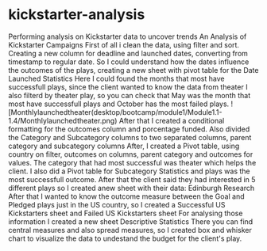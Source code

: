 # kickstarter-analysis
Performing analysis on Kickstarter data to uncover trends 
An Analysis of Kickstarter Campaigns 
First of all i clean the data, using filter and sort. Creating a new column for deadline and launched dates, converting from timestamp to regular date. So I could understand how the dates influence the outcomes of the plays, creating a new sheet with pivot table for the  Date Launched Statistics
Here I could found the months that most have successfull plays, since the client wanted to know the data from theater I also filterd by theater play, so you can check that May was the month that most have successfull plays and October has the most failed plays.
![Monthlylaunchedtheater(desktop/bootcamp/module1/Module1.1-1.4/Monthlylaunchedtheater.png)
After that I created a conditional formatting for the outcomes column and porcentage funded.
Also divided the Category and Subcategory columns to two separated columns, parent category and subcategory columns
After, I created a Pivot table, using country on filter, outcomes on columns, parent category and outcomes for values. 
The category that had most successful was theater which helps the client.
I also did a Pivot table for Subcategory Statistics and plays was the most successfull outcome.
After that the client said they had interested in 5 different plays so I created anew sheet with their data: Edinburgh Research
 After that I wanted to know the outcome measure between the Goal and Pledged plays just in the US country, so I created a Successful US Kickstarters sheet and Failed US Kickstarters sheet
For analysing those information I created a new sheet Descriptive Statistics
There you can find central measures and also spread measures, so I created box and whisker chart to visualize the data to undestand the budget for the client's play. 
